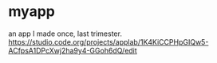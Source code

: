 # myapp
an app I made once, last trimester.
https://studio.code.org/projects/applab/1K4KiCCPHpGIQw5-ACfpsA1DPcXwj2ha9y4-GGoh6dQ/edit
